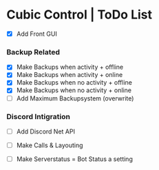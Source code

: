 # Cubic Control | ToDo List
- [x] Add Front GUI

### Backup Related
- [x] Make Backups when activity + offline
- [x] Make Backups when activity + online
- [x] Make Backups when no activity + offline
- [x] Make Backups when no activity + online
- [ ] Add Maximum Backupsystem (overwrite)

### Discord Intigration
- [ ] Add Discord Net API
- [ ] Make Calls & Layouting
- [ ] Make Serverstatus = Bot Status a setting

